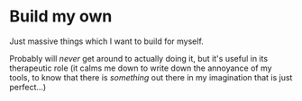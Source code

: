 # Build my own

Just massive things which I want to build for myself.

Probably will *never* get around to actually doing it, but it's useful in its
therapeutic role (it calms me down to write down the annoyance of my tools, to
know that there is *something* out there in my imagination that is just
perfect...)